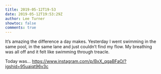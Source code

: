 ```yaml
---
title: 2019-05-12T19-53
date: 2019-05-12T19:53:29Z
author: Lee Turner
showtoc: false
comments: true
---
```


It’s amazing the difference a day makes. Yesterday I went swimming in the same pool, in the same lane and just couldn’t find my flow. My breathing was all off and it felt like swimming through treacle. 

Today was… https://www.instagram.com/p/BxX_qgaBFaO/?igshid=95uaiqt96v3c

